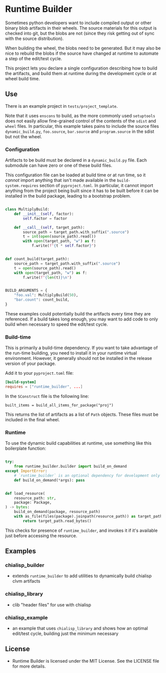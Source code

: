 # Runtime Builder

Sometimes python developers want to include compiled output or other binary blob artifacts in their wheels. The source materials for this output is checked into git, but the blobs are not (since they risk getting out of sync with the source distribution).

When building the wheel, the blobs need to be generated. But it may also be nice to rebuild the blobs if the source have changed at runtime to automate a step of the edit/test cycle.

This project lets you declare a single configuration describing how to build the artifacts, and build them at runtime during the development cycle or at wheel build time.


## Use

There is an example project in `tests/project_template`.

Note that it uses `enscons` to build, as the more commonly used `setuptools` does not easily allow fine-grained control of the contents of the `sdist` and `wheel` files. In particular, this example takes pains to include the source files `dynamic_build.py`, `foo.source`, `bar.source` and `program.source` in the sdist but not the wheel.

### Configuration

Artifacts to be build must be declared in a `dynamic_build.py` file. Each submodule can have zero or one of these build files.

This configuration file can be loaded at build time or at run time, so it *cannot* import anything that isn't made available in the `build-system.requires` section of `pyproject.toml`. In particular, it cannot import anything from the project being built since it has to be built before it can be installed in the build package, leading to a bootstrap problem.

```python

class MultiplyBuild:
    def __init__(self, factor):
        self.factor = factor

    def __call__(self, target_path):
        source_path = target_path.with_suffix(".source")
        t = int(open(source_path).read())
        with open(target_path, "w") as f:
            f.write(f"{t * self.factor}")


def count_build(target_path):
    source_path = target_path.with_suffix(".source")
    t = open(source_path).read()
    with open(target_path, "w") as f:
        f.write(f"{len(t)}\n")


BUILD_ARGUMENTS = {
    "foo.val": MultiplyBuild(50),
    "bar.count": count_build,
}
```

These examples could potentially build the artifacts every time they are referenced. If a build takes long enough, you may want to add code to only build when necessary to speed the edit/test cycle.


### Build-time

This is primarily a build-time dependency. If you want to take advantage of the run-time building, you need to install it in your runtime virtual environment. However, it generally should not be installed in the release version of your package.

Add it to your `pyproject.toml` file:

```toml
[build-system]
requires = ["runtime_builder", ...]

```

In the `SConstruct` file is the following line:

`built_items = build_all_items_for_package("proj")`

This returns the list of artifacts as a list of `Path` objects. These files must be included in the final wheel.


### Runtime

To use the dynamic build capabilities at runtime, use something like this boilerplate function:

```python

try:
    from runtime_builder.builder import build_on_demand
except ImportError:
    # `runtime_builder` is an optional dependency for development only
    def build_on_demand(*args): pass


def load_resource(
    resource_path: str,
    package: Package,
) -> bytes:
    build_on_demand(package, resource_path)
    with as_file(files(package).joinpath(resource_path)) as target_path:
        return target_path.read_bytes()
```

This checks for presence of `runtime_builder`, and invokes it if it's available just before accessing the resource.

## Examples

### chialisp_builder
- extends `runtime_builder` to add utilities to dynamically build chialisp clvm artifacts

### chialisp_library
- clib "header files" for use with chialisp

### chialisp_example
- an example that uses `chialisp_library` and shows how an optimal edit/test cycle, building just the minimum necessary


## License
- Runtime Builder is licensed under the MIT License. See the LICENSE file for more details.
